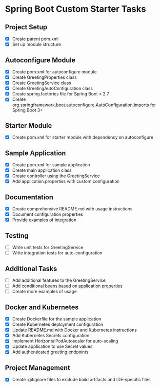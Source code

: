 # Spring Boot Custom Starter Tasks

## Project Setup
- [x] Create parent pom.xml
- [x] Set up module structure

## Autoconfigure Module
- [x] Create pom.xml for autoconfigure module
- [x] Create GreetingProperties class
- [x] Create GreetingService class
- [x] Create GreetingAutoConfiguration class
- [x] Create spring.factories file for Spring Boot < 2.7
- [x] Create org.springframework.boot.autoconfigure.AutoConfiguration.imports for Spring Boot 3+

## Starter Module
- [x] Create pom.xml for starter module with dependency on autoconfigure

## Sample Application
- [x] Create pom.xml for sample application
- [x] Create main application class
- [x] Create controller using the GreetingService
- [x] Add application.properties with custom configuration

## Documentation
- [x] Create comprehensive README.md with usage instructions
- [x] Document configuration properties
- [x] Provide examples of integration

## Testing
- [ ] Write unit tests for GreetingService
- [ ] Write integration tests for auto-configuration

## Additional Tasks
- [ ] Add additional features to the GreetingService
- [ ] Add conditional beans based on application properties
- [ ] Create more examples of usage

## Docker and Kubernetes
- [x] Create Dockerfile for the sample application
- [x] Create Kubernetes deployment configuration
- [x] Update README.md with Docker and Kubernetes instructions
- [x] Add Kubernetes Secrets configuration
- [x] Implement HorizontalPodAutoscaler for auto-scaling
- [x] Update application to use Secret values
- [x] Add authenticated greeting endpoints

## Project Management
- [x] Create .gitignore files to exclude build artifacts and IDE-specific files 